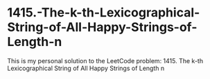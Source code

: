 # 1415.-The-k-th-Lexicographical-String-of-All-Happy-Strings-of-Length-n
This is my personal solution to the LeetCode problem: 1415. The k-th Lexicographical String of All Happy Strings of Length n

